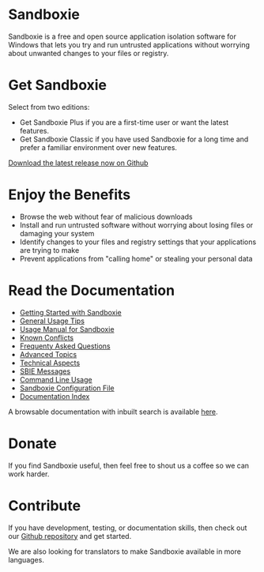 # Sandboxie

Sandboxie is a free and open source application isolation software for Windows that lets you try and run untrusted applications without worrying about unwanted changes to your files or registry.


# Get Sandboxie

Select from two editions:

* Get Sandboxie Plus if you are a first-time user or want the latest features.
* Get Sandboxie Classic if you have used Sandboxie for a long time and prefer a familiar environment over new features.

[Download the latest release now on Github](https://github.com/sandboxie-plus/Sandboxie/releases)


# Enjoy the Benefits

* Browse the web without fear of malicious downloads
* Install and run untrusted software without worrying about losing files or damaging your system
* Identify changes to your files and registry settings that your applications are trying to make
* Prevent applications from "calling home" or stealing your personal data


# Read the Documentation

* [Getting Started with Sandboxie](Content/GettingStarted.md)
* [General Usage Tips](Content/UsageTips.md)
* [Usage Manual for Sandboxie](Content/SandboxieControl.md)
* [Known Conflicts](Content/SandboxieKnownConflicts.md)
* [Frequenty Asked Questions](Content/FrequentlyAskedQuestions.md)
* [Advanced Topics](Content/AdvancedTopics.md)
* [Technical Aspects](Content/TechnicalAspects.md)
* [SBIE Messages](Content/SBIEMessages.md)
* [Command Line Usage](Content/StartCommandLine.md)
* [Sandboxie Configuration File](Content/SandboxieIni.md)
* [Documentation Index](Content/AllPages.md)

A browsable documentation with inbuilt search is available [here](https://davidxanatos.github.io/sandboxie-docs).

# Donate

If you find Sandboxie useful, then feel free to shout us a coffee so we can work harder.


# Contribute

If you have development, testing, or documentation skills, then check out our [Github repository](https://github.com/sandboxie-plus/Sandboxie) and get started.

We are also looking for translators to make Sandboxie available in more languages.
